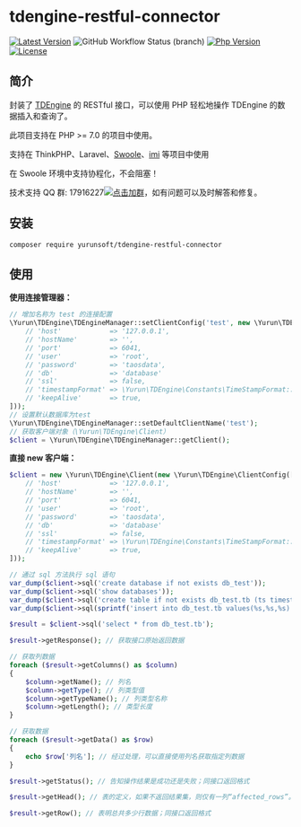 # tdengine-restful-connector

[![Latest Version](https://poser.pugx.org/yurunsoft/tdengine-restful-connector/v/stable)](https://packagist.org/packages/yurunsoft/tdengine-restful-connector)
![GitHub Workflow Status (branch)](https://img.shields.io/github/workflow/status/Yurunsoft/tdengine-restful-connector/ci/master)
[![Php Version](https://img.shields.io/badge/php-%3E=7.0-brightgreen.svg)](https://secure.php.net/)
[![License](https://img.shields.io/github/license/Yurunsoft/tdengine-restful-connector.svg)](https://github.com/Yurunsoft/tdengine-restful-connector/blob/master/LICENSE)

## 简介

封装了 [TDEngine](https://github.com/taosdata/TDengine) 的 RESTful 接口，可以使用 PHP 轻松地操作 TDEngine 的数据插入和查询了。

此项目支持在 PHP >= 7.0 的项目中使用。

支持在 ThinkPHP、Laravel、[Swoole](https://github.com/swoole/swoole-src)、[imi](https://github.com/imiphp/imi) 等项目中使用

在 Swoole 环境中支持协程化，不会阻塞！

技术支持 QQ 群: 17916227[![点击加群](https://pub.idqqimg.com/wpa/images/group.png "点击加群")](https://jq.qq.com/?_wv=1027&k=5wXf4Zq)，如有问题可以及时解答和修复。

## 安装

`composer require yurunsoft/tdengine-restful-connector`

## 使用

**使用连接管理器：**

```php
// 增加名称为 test 的连接配置
\Yurun\TDEngine\TDEngineManager::setClientConfig('test', new \Yurun\TDEngine\ClientConfig([
    // 'host'            => '127.0.0.1',
    // 'hostName'        => '',
    // 'port'            => 6041,
    // 'user'            => 'root',
    // 'password'        => 'taosdata',
    // 'db'              => 'database'
    // 'ssl'             => false,
    // 'timestampFormat' => \Yurun\TDEngine\Constants\TimeStampFormat::LOCAL_STRING,
    // 'keepAlive'       => true,
]));
// 设置默认数据库为test
\Yurun\TDEngine\TDEngineManager::setDefaultClientName('test');
// 获取客户端对象（\Yurun\TDEngine\Client）
$client = \Yurun\TDEngine\TDEngineManager::getClient();
```

**直接 new 客户端：**

```php
$client = new \Yurun\TDEngine\Client(new \Yurun\TDEngine\ClientConfig([
    // 'host'            => '127.0.0.1',
    // 'hostName'        => '',
    // 'port'            => 6041,
    // 'user'            => 'root',
    // 'password'        => 'taosdata',
    // 'db'              => 'database'
    // 'ssl'             => false,
    // 'timestampFormat' => \Yurun\TDEngine\Constants\TimeStampFormat::LOCAL_STRING,
    // 'keepAlive'       => true,
]));

// 通过 sql 方法执行 sql 语句
var_dump($client->sql('create database if not exists db_test'));
var_dump($client->sql('show databases'));
var_dump($client->sql('create table if not exists db_test.tb (ts timestamp, temperature int, humidity float)'));
var_dump($client->sql(sprintf('insert into db_test.tb values(%s,%s,%s)', time() * 1000, mt_rand(), mt_rand() / mt_rand())));

$result = $client->sql('select * from db_test.tb');

$result->getResponse(); // 获取接口原始返回数据

// 获取列数据
foreach ($result->getColumns() as $column)
{
    $column->getName(); // 列名
    $column->getType(); // 列类型值
    $column->getTypeName(); // 列类型名称
    $column->getLength(); // 类型长度
}

// 获取数据
foreach ($result->getData() as $row)
{
    echo $row['列名']; // 经过处理，可以直接使用列名获取指定列数据
}

$result->getStatus(); // 告知操作结果是成功还是失败；同接口返回格式

$result->getHead(); // 表的定义，如果不返回结果集，则仅有一列“affected_rows”。（从 2.0.17 版本开始，建议不要依赖 head 返回值来判断数据列类型，而推荐使用 column_meta。在未来版本中，有可能会从返回值中去掉 head 这一项。）；同接口返回格式

$result->getRow(); // 表明总共多少行数据；同接口返回格式
```
